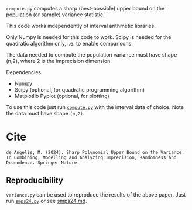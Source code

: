 `compute.py` computes a sharp (best-possible) upper bound on the population (or sample) variance statistic. 

This code works independently of interval arithmetic libraries. 

Only Numpy is needed for this code to work. Scipy is needed for the quadratic algorithm only, i.e. to enable comparisons.

The data needed to compute the population variance must have shape (n,2), where 2 is the imprecision dimension.

Dependencies

* Numpy
* Scipy (optional, for quadratic programming algorithm) 
* Matplotlib Pyplot (optional, for plotting)

To use this code just run [`compute.py`](compute.py) with the interval data of choice. Note the data must have shape `(n,2)`. 

# Cite 
```
de Angelis, M. (2024). Sharp Polynomial Upper Bound on the Variance. In Combining, Modelling and Analyzing Imprecision, Randomness and Dependence. Springer Nature. 
```

## Reproducibility 
`variance.py` can be used to reproduce the results of the above paper. Just run [`smps24.py`](smps24.py) or see [smps24.md](smps24.md).
